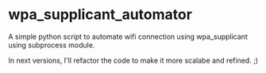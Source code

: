 # wpa_supplicant_automator
A simple python script to automate wifi connection using wpa_supplicant using subprocess module.

In next versions, I'll refactor the code to make it more scalabe and refined. ;)
